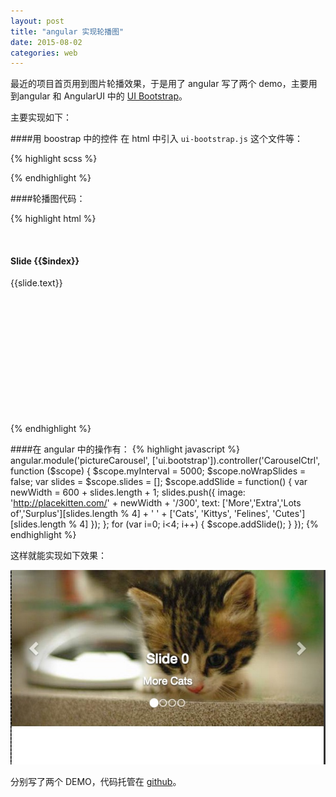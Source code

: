 ```yaml
---
layout: post
title: "angular 实现轮播图"
date: 2015-08-02
categories: web
---
```


最近的项目首页用到图片轮播效果，于是用了 angular 写了两个 demo，主要用到angular 和 AngularUI 中的 [UI Bootstrap](http://angular-ui.github.io/bootstrap/)。

主要实现如下：

####用 boostrap 中的控件
在 html 中引入 `ui-bootstrap.js` 这个文件等：

{% highlight scss %}
<script src="./bower_components/angular/angular.min.js"></script>
<script src="./bower_components/angular-bootstrap/ui-bootstrap-tpls.min.js"></script>
<script src="./assets/js/app.js"></script>
<link rel="stylesheet" href="./bower_components/bootstrap/dist/css/bootstrap.min.css">
{% endhighlight %}

####轮播图代码：

{% highlight html %}
<div ng-controller="CarouselCtrl">
  <div style="height: 305px">
    <carousel interval="myInterval" no-wrap="noWrapSlides">
      <slide ng-repeat="slide in slides" active="slide.active">
        <img ng-src="{{slide.image}}" style="margin:auto;">
        <div class="carousel-caption">
          <h4>Slide {{$index}}</h4>
          <p>{{slide.text}}</p>
        </div>
      </slide>
    </carousel>
  </div>
</div>
{% endhighlight %}

####在 angular 中的操作有：
{% highlight javascript %}
angular.module('pictureCarousel', ['ui.bootstrap']).controller('CarouselCtrl', function ($scope) {
  $scope.myInterval = 5000;
  $scope.noWrapSlides = false;
  var slides = $scope.slides = [];
  $scope.addSlide = function() {
    var newWidth = 600 + slides.length + 1;
    slides.push({
      image: 'http://placekitten.com/' + newWidth + '/300',
      text: ['More','Extra','Lots of','Surplus'][slides.length % 4] + ' ' +
        ['Cats', 'Kittys', 'Felines', 'Cutes'][slides.length % 4]
    });
  };
  for (var i=0; i<4; i++) {
    $scope.addSlide();
  }
});
{% endhighlight %}

这样就能实现如下效果：

![轮换效果](/upload/2015/0802/1.jpg)

分别写了两个 DEMO，代码托管在 [github](https://github.com/tclz/angular-picture-carousel)。